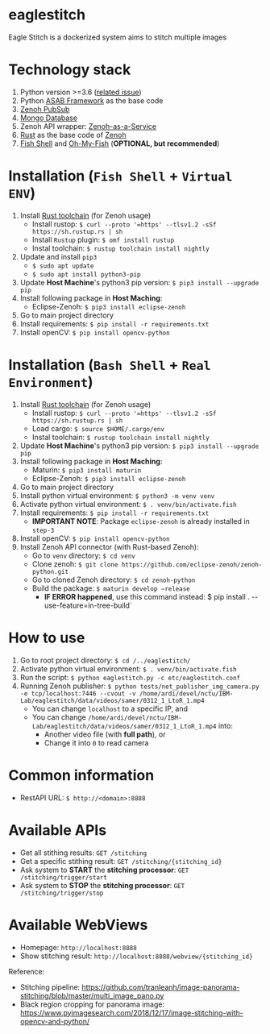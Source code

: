 # eaglestitch
Eagle Stitch is a dockerized system aims to stitch multiple images

# Technology stack
1. Python version >=3.6 ([related issue](https://github.com/eclipse-zenoh/zenoh-python/commit/0e9b37780730b13b827e949e941922f53e5626b4))
2. Python [ASAB Framework](https://github.com/TeskaLabs/asab) as the base code
3. [Zenoh PubSub](http://zenoh.io/)
4. [Mongo Database](https://www.mongodb.com/)
5. Zenoh API wrapper: [Zenoh-as-a-Service](https://github.com/ardihikaru/zenoh-as-a-service)
6. [Rust](https://www.rust-lang.org/) as the base code of [Zenoh](http://zenoh.io/)
7. [Fish Shell](https://github.com/fish-shell/fish-shell) 
    and [Oh-My-Fish](https://github.com/oh-my-fish/oh-my-fish) (**OPTIONAL, but recommended**)

# Installation (`Fish Shell` + `Virtual ENV`)
1. Install [Rust toolchain](https://rustup.rs/) (for Zenoh usage)
    - Install rustop: `$ curl --proto '=https' --tlsv1.2 -sSf https://sh.rustup.rs | sh`
    - Install `Rustup` plugin:
        `$ omf install rustup`
    - Instal toolchain: `$ rustup toolchain install nightly`
2. Update and install `pip3`
    - `$ sudo apt update`
    - `$ sudo apt install python3-pip`
3. Update **Host Machine**'s python3 pip version: `$ pip3 install --upgrade pip`
4. Install following package in **Host Maching**:
    - Eclipse-Zenoh: `$ pip3 install eclipse-zenoh`
5. Go to main project directory
6. Install requirements: `$ pip install -r requirements.txt`
7. Install openCV: `$ pip install opencv-python`

# Installation (`Bash Shell` + `Real Environment`)
1. Install [Rust toolchain](https://rustup.rs/) (for Zenoh usage)
    - Install rustop: `$ curl --proto '=https' --tlsv1.2 -sSf https://sh.rustup.rs | sh`
    - Load cargo: `$ source $HOME/.cargo/env`
    - Instal toolchain: `$ rustup toolchain install nightly`
2. Update **Host Machine**'s python3 pip version: `$ pip3 install --upgrade pip`
3. Install following package in **Host Maching**:
    - Maturin: `$ pip3 install maturin`
    - Eclipse-Zenoh: `$ pip3 install eclipse-zenoh`
4. Go to main project directory
5. Install python virtual environment: `$ python3 -m venv venv`
6. Activate python virtual environment: `$ . venv/bin/activate.fish`
7. Install requirements: `$ pip install -r requirements.txt`
    - **IMPORTANT NOTE**: Package `eclipse-zenoh` is already installed in `step-3`
8. Install openCV: `$ pip install opencv-python`
9. Install Zenoh API connector (with Rust-based Zenoh):
    - Go to `venv` directory: `$ cd venv`
    - Clone zenoh: `$ git clone https://github.com/eclipse-zenoh/zenoh-python.git`
    - Go to cloned Zenoh directory: `$ cd zenoh-python`
    - Build the package: `$ maturin develop —release`
        - **IF ERROR happened**, use this command instead:
            $ pip install . --use-feature=in-tree-build`


# How to use
1. Go to root project directory: `$ cd /../eaglestitch/`
2. Activate python virtual environment: `$ . venv/bin/activate.fish`
3. Run the script: `$ python eaglestitch.py -c etc/eaglestitch.conf`
4. Running Zenoh publisher: `$ python tests/net_publisher_img_camera.py -e tcp/localhost:7446 --cvout -v /home/ardi/devel/nctu/IBM-Lab/eaglestitch/data/videos/samer/0312_1_LtoR_1.mp4`
    - You can change `localhost` to a specific IP, and
    - You can change `/home/ardi/devel/nctu/IBM-Lab/eaglestitch/data/videos/samer/0312_1_LtoR_1.mp4` into:
        - Another video file (with **full path**), or
        - Change it into `0` to read camera

# Common information
- RestAPI URL: `$ http://<domain>:8888`

# Available APIs
- Get all stithing results: `GET /stitching`
- Get a specific stithing result: `GET /stitching/{stitching_id}`
- Ask system to **START** the **stitching processor**: `GET /stitching/trigger/start`
- Ask system to **STOP** the **stitching processor**: `GET /stitching/trigger/stop`

# Available WebViews
- Homepage: `http://localhost:8888`
- Show stitching result: `http://localhost:8888/webview/{stitching_id}`

Reference:
 - Stitching pipeline: https://github.com/tranleanh/image-panorama-stitching/blob/master/multi_image_pano.py
 - Black region cropping for panorama image: https://www.pyimagesearch.com/2018/12/17/image-stitching-with-opencv-and-python/

